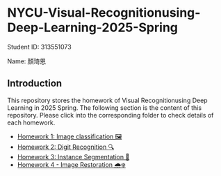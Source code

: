 # NYCU-Visual-Recognitionusing-Deep-Learning-2025-Spring

Student ID: 313551073

Name: 顏琦恩

## Introduction

This repository stores the homework of Visual Recognitionusing Deep Learning in 2025 Spring. The following section is the content of this repository. Please click into the corresponding folder to check details of each homework.

- [Homework 1: Image classification 🖼️](https://github.com/miayan0110/NYCU-Visual-Recognitionusing-Deep-Learning-2025-Spring/tree/master/hw1)
- [Homework 2: Digit Recognition 🔍](https://github.com/miayan0110/NYCU-Visual-Recognitionusing-Deep-Learning-2025-Spring/tree/master/hw2)
- [Homework 3: Instance Segmentation 🧩](https://github.com/miayan0110/NYCU-Visual-Recognitionusing-Deep-Learning-2025-Spring/tree/master/hw3)
- [Homework 4 - Image Restoration 🌧️❄️](https://github.com/miayan0110/NYCU-Visual-Recognitionusing-Deep-Learning-2025-Spring/tree/master/hw4)



<!-- ## Commands

To check/get old user info:

```
git config --global user.email
git config --global user.name
```

To set new user info:

```
git config --global user.email yournew@email.com
git config --global user.name yournewgoodname
```

To list hidden files:

```
ls -a
``` -->